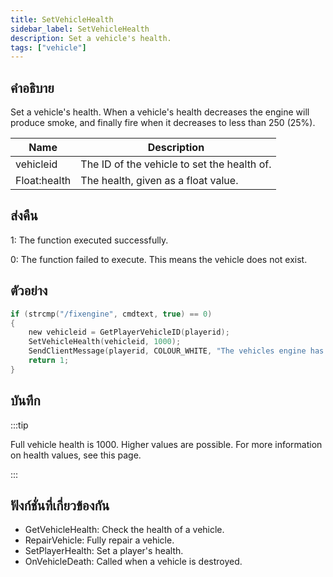 ```yaml
---
title: SetVehicleHealth
sidebar_label: SetVehicleHealth
description: Set a vehicle's health.
tags: ["vehicle"]
---
```


## คำอธิบาย

Set a vehicle's health. When a vehicle's health decreases the engine will produce smoke, and finally fire when it decreases to less than 250 (25%).

| Name         | Description                                 |
| ------------ | ------------------------------------------- |
| vehicleid    | The ID of the vehicle to set the health of. |
| Float:health | The health, given as a float value.         |

## ส่งคืน

1: The function executed successfully.

0: The function failed to execute. This means the vehicle does not exist.

## ตัวอย่าง

```c
if (strcmp("/fixengine", cmdtext, true) == 0)
{
    new vehicleid = GetPlayerVehicleID(playerid);
    SetVehicleHealth(vehicleid, 1000);
    SendClientMessage(playerid, COLOUR_WHITE, "The vehicles engine has been fully repaired.");
    return 1;
}
```

## บันทึก

:::tip

Full vehicle health is 1000. Higher values are possible. For more information on health values, see this page.

:::

## ฟังก์ชั่นที่เกี่ยวข้องกัน

- GetVehicleHealth: Check the health of a vehicle.
- RepairVehicle: Fully repair a vehicle.
- SetPlayerHealth: Set a player's health.
- OnVehicleDeath: Called when a vehicle is destroyed.
